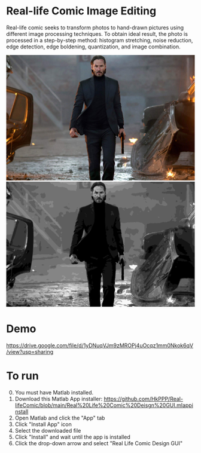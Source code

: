# Real-life Comic Image Editing
Real-life comic seeks to transform photos to hand-drawn pictures using different image processing techniques. To obtain ideal result, the photo is processed in a step-by-step method: histogram stretching, noise reduction, edge detection, edge boldening, quantization, and image combination.


![alt text](https://github.com/HkPPP/Real-lifeComic/blob/main/Real-life%20Comic/Images/johnny.jpg?raw=true)
![alt text](https://github.com/HkPPP/Real-lifeComic/blob/main/Real-life%20Comic/Edited%20Pictures/johnyWick.png?raw=true)




# Demo
https://drive.google.com/file/d/1yDNuqVJm9zMROPj4uOcqz1mm0Nkok6qV/view?usp=sharing




# To run
0. You must have Matlab installed.
1. Download this Matlab App installer: https://github.com/HkPPP/Real-lifeComic/blob/main/Real%20Life%20Comic%20Deisgn%20GUI.mlappinstall
2. Open Matlab and click the "App" tab
3. Click "Install App" icon
4. Select the downloaded file
5. Click "Install" and wait until the app is installed
6. Click the drop-down arrow and select "Real Life Comic Design GUI"
